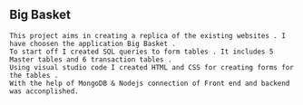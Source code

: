 ## Big Basket 
    This project aims in creating a replica of the existing websites . I have choosen the application Big Basket . 
    To start off I created SQL queries to form tables . It includes 5 Master tables and 6 transaction tables . 
    Using visual studio code I created HTML and CSS for creating forms for the tables . 
    With the help of MongoDB & Nodejs connection of Front end and backend was acconplished.
